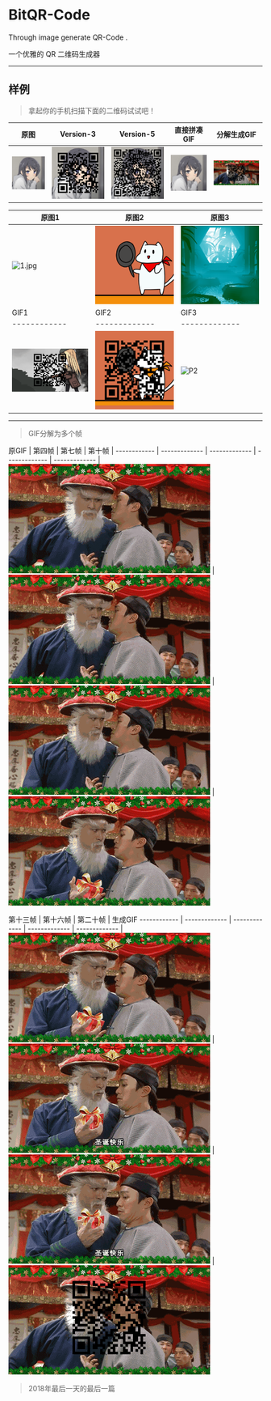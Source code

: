 # BitQR-Code
Through image generate QR-Code .

一个优雅的 QR 二维码生成器

--------

## 样例

> 拿起你的手机扫描下面的二维码试试吧！


原图 | Version-3 | Version-5 | 直接拼凑GIF | 分解生成GIF
------------ | ------------- | ------------- | ------------- | -------------
![1.jpg](img/1.jpg)  | ![2.jpg](img/out.png) |  ![3.jpg](img/out1.png) | ![1.gif](img/1.gif) | ![P2](img/getgif.gif) 


原图1 | 原图2 | 原图3 |
------------ | ------------- | -------------
![1.jpg](img/gif1.gif) | ![P2](img/gif2.gif) | ![P2](img/gif3.gif) 
GIF1 | GIF2 | GIF3 |
------------ | ------------- | -------------
![1.jpg](img/gif1-get.gif) | ![P2](img/gif2-get.gif) | ![P2](img/gif3-get.gif) 



------

> GIF分解为多个帧

原GIF |  第四帧 | 第七帧 | 第十帧 |
------------ | ------------- | ------------- | ------------- | ------------- |
![marry.gif](img/marry.gif)  | ![P1](img/P3.png)  | ![P2](img/P6.png)  | ![P2](img/P11.png) 


 第十三帧 | 第十六帧 | 第二十帧 | 生成GIF
------------ | ------------- | ------------- | ------------- | ------------- |
![P0](img/P12.png)  | ![P1](img/P15.png)  | ![P2](img/P19.png)  | ![P1](img/getgif.gif) 



> 2018年最后一天的最后一篇

